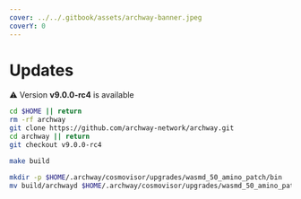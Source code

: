 ```yaml
---
cover: ../../.gitbook/assets/archway-banner.jpeg
coverY: 0
---
```


# Updates

⚠️ Version **v9.0.0-rc4** is available

```bash
cd $HOME || return
rm -rf archway
git clone https://github.com/archway-network/archway.git
cd archway || return
git checkout v9.0.0-rc4

make build

mkdir -p $HOME/.archway/cosmovisor/upgrades/wasmd_50_amino_patch/bin
mv build/archwayd $HOME/.archway/cosmovisor/upgrades/wasmd_50_amino_patch/bin/
```
